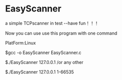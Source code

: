 # EasyScanner
a simple TCPscanner in test --have fun！！！

Now you can use use this program with one command 


PlatForm:Linux


$gcc -o EasyScanner EasyScanner.c

$./EasyScanner 127.0.0.1 /or any other 

$./EasyScanner 127.0.0.1 1-66535

